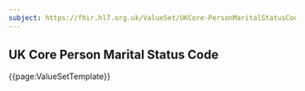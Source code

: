 ```yaml
---
subject: https://fhir.hl7.org.uk/ValueSet/UKCore-PersonMaritalStatusCode
---
```

## UK Core Person Marital Status Code

{{page:ValueSetTemplate}}